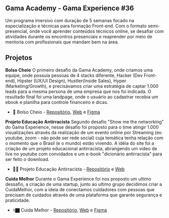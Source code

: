 ## Gama Academy - Gama Experience #36

Um programa imersivo com duração de 5 semanas focado na especialização e técnicas para formação Front-end. Com o formato semi-presencial, onde você aprender conteúdos técnicos online, se desafiar com atividades durante os encontros presenciais e reaprender por meio de mentoria com profissionais que mandam bem na área.


## Projetos

**Bolso Cheio**
O primeiro desafio da Gama Academy, onde criamos uma equipe, onde possuía pessoas de 4 stacks diferente, Hacker (Dev Front-end), Hipster (UX/UI Design), Hustler(Inside Sales), Hyper (Marketing/Growth), e precisávamos criar uma estratégia de captar 1.000 leads para a mesma persona de uma empresa que nos foi indicada. O resultado final foi uma landpage, onde o usuário ao cadastrar recebia um ebook e planilha para controle financeiro e dicas.
- 📘 Bolso Cheio - [Repositório](https://github.com/dennisdk94/web-leads), [Web](https://bolsocheio.netlify.app/) e [Figma](https://www.figma.com/file/pi1bRa32eVaB1Hdvf483d1/Untitled?node-id=170%3A109)

**Projeto Educação Antirracista**
Segundo desafio "Show me the networking" do Gama Experience, nesse desafio foi proposto para o time atingir 1.000 visualizações através da realização de um evento online por Streaming (ex: youtube, zoom - não pode ser rede social) cuja temática tenha relação com o momento que o Brasil (e o mundo) estão vivendo. A idéia do site foi a criação de um projeto educacional antirracista, abrangendo um video de live no youtube com convidados e um e-book "dicionário antirracista" para ser feito o download.

- ✊🏿 Projeto Educação Antirracista - [Repositório](https://github.com/anavegana/grupo8) e [Web](https://projetoeducacaoantirracista.netlify.app/)

**Cuida Melhor**
Durante o Gama Experience foi nos proposto um ultimo dessafio, a criação de uma startup, junto ao ultimo grupo decidimos criar a CuidaMelhor, com a ideia de conectamos cuidadores com pessoas que precisam de cuidados através de uma plataforma que garante segurança e praticidade.
- ⚕️🏿 Cuida Melhor - [Repositório](https://github.com/CuidaMelhor/cuidamelhor), [Web](https://cuidamelhor.netlify.app/) e [Figma](https://www.figma.com/file/u9iz5JqRyV8BplhlhYOoKT/Cuida-Melhor?node-id=3%3A10)

